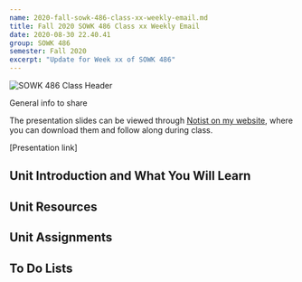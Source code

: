 ```yaml
---
name: 2020-fall-sowk-486-class-xx-weekly-email.md
title: Fall 2020 SOWK 486 Class xx Weekly Email
date: 2020-08-30 22.40.41
group: SOWK 486
semester: Fall 2020
excerpt: "Update for Week xx of SOWK 486"
---
```


![SOWK 486 Class Header](https://jacobrcampbell.com/assets/media/2020-fall-sowk-486-class-header.png "SOWK 486 Class Header")

General info to share

The presentation slides can be viewed through [Notist on my website](https://presentations.jacobrcampbell.com), where you can download them and follow along during class.

[Presentation link]

## Unit Introduction and What You Will Learn

## Unit Resources

## Unit Assignments

## To Do Lists
